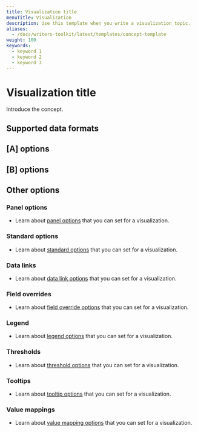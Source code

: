 ```yaml
---
title: Visualization title
menuTitle: Visualization
description: Use this template when you write a visualization topic.
aliases:
  - /docs/writers-toolkit/latest/templates/concept-template
weight: 100
keywords:
  - keyword 1
  - keyword 2
  - keyword 3
---
```


<!-- Refer to [Front matter]({{< relref "../../front-matter/" >}}) for more information about how to populate front matter. -->

# Visualization title

<!-- The visualization title is required. This is the name of the visualization as it appears in the UI. For example: Time series.

A visualization topic provides an overview to help end users understand how to best use the visualization type and the options available to them in the user interface (UI). Visualization topics always include conceptual and reference content and may include task content.

Refer to the [Visualization topic documentation](https://grafana.com/docs/writers-toolkit/writing-guide/topic-types/visualization/) for guidelines on writing a visualization topic.
-->

Introduce the concept.

<!-- The introduction is required. Add an introduction to the visualization that explains what visualization type can help the user do. -->

## Supported data formats

<!-- Provide guidance about which data formats are supported by the visualization type with example use cases. Does not apply to a widget topic. -->

## [A] options

<!-- For each drop-down section of options in the edit panel add a section in the topic with the name of the UI section, followed by the word "options." This doesn't include the sections linked from the **Other options** section. -->

## [B] options

<!-- For each drop-down section of options in the edit panel add a section in the topic with the name of the UI section, followed by the word "options." This doesn't include the sections linked from the **Other options** section. -->

## Other options

<!-- Link out to common visualization options Use H3s for each section to make them easily scannable. -->

### Panel options

- Learn about [panel options](https://grafana.com/docs/grafana/latest/panels-visualizations/configure-thresholds) that you can set for a visualization.

### Standard options

- Learn about [standard options](https://grafana.com/docs/grafana/latest/panels-visualizations/configure-standard-options) that you can set for a visualization.

### Data links

- Learn about [data link options](https://grafana.com/docs/grafana/latest/panels-visualizations/configure-data-links) that you can set for a visualization.

### Field overrides

- Learn about [field override options](https://grafana.com/docs/grafana/latest/panels-visualizations/configure-overrides) that you can set for a visualization.

### Legend

- Learn about [legend options](https://grafana.com/docs/grafana/latest/panels-visualizations/configure-legend) that you can set for a visualization.

### Thresholds

- Learn about [threshold options](https://grafana.com/docs/grafana/latest/panels-visualizations/configure-thresholds) that you can set for a visualization.

### Tooltips

- Learn about [tooltip options](https://grafana.com/docs/grafana/latest/panels-visualizations) that you can set for a visualization.

### Value mappings

- Learn about [value mapping options](https://grafana.com/docs/grafana/latest/panels-visualizations/configure-value-mappings) that you can set for a visualization.